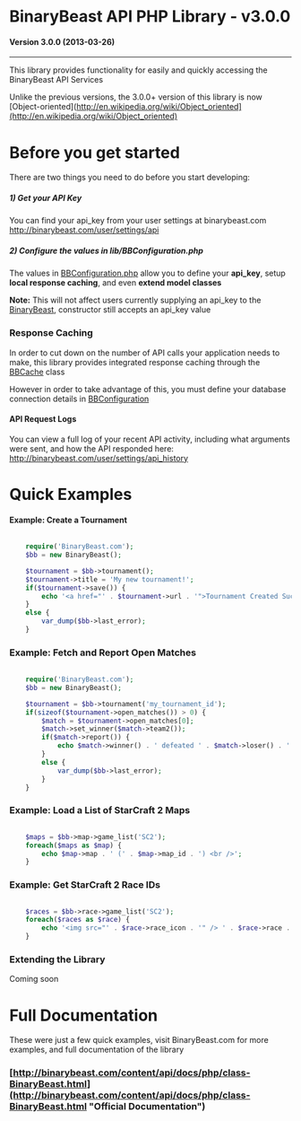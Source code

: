 # BinaryBeast API PHP Library - v3.0.0
#### Version 3.0.0 (2013-03-26)

----------



This library provides functionality for easily and quickly accessing the BinaryBeast API Services

Unlike the previous versions, the 3.0.0+ version of this library is now [Object-oriented](http://en.wikipedia.org/wiki/Object_oriented](http://en.wikipedia.org/wiki/Object_oriented)


# Before you get started #

There are two things you need to do before you start developing:


##### 1) Get your API Key

You can find your api_key from your user settings at binarybeast.com <http://binarybeast.com/user/settings/api>


##### 2) Configure the values in lib/BBConfiguration.php

The values in [BBConfiguration.php](lib/BBConfiguration.php) allow you to define your **api_key**, setup **local response caching**, and even **extend model classes**

**Note:** This will not affect users currently supplying an api\_key to the [BinaryBeast](BinaryBeast.php), constructor still accepts an api_key value


### Response Caching

In order to cut down on the number of API calls your application needs to make, this library provides integrated response caching through the [BBCache](lib/BBCache.php) class

However in order to take advantage of this, you must define your database connection details in [BBConfiguration](lib/BBConfiguration.php)


#### API Request Logs

You can view a full log of your recent API activity, including what arguments were sent, and how the API responded here: <http://binarybeast.com/user/settings/api_history>

# Quick Examples #


#### Example: Create a Tournament ####

```php

	require('BinaryBeast.com');
	$bb = new BinaryBeast();

	$tournament = $bb->tournament();
	$tournament->title = 'My new tournament!';
	if($tournament->save()) {
		echo '<a href="' . $tournament->url . '">Tournament Created Successfully!</a>';
	}
	else {
		var_dump($bb->last_error);
	}
```

### Example: Fetch and Report Open Matches

```php
	
	require('BinaryBeast.com');
	$bb = new BinaryBeast();

	$tournament = $bb->tournament('my_tournament_id');
	if(sizeof($tournament->open_matches()) > 0) {
		$match = $tournament->open_matches[0];
		$match->set_winner($match->team2());
		if($match->report()) {
			echo $match->winner() . ' defeated ' . $match->loser() . ' in match ' . $match->id;
		}
		else {
			var_dump($bb->last_error);
		}
	}
```


### Example: Load a List of StarCraft 2 Maps

```php

	$maps = $bb->map->game_list('SC2');
	foreach($maps as $map) {
	    echo $map->map . ' (' . $map->map_id . ') <br />';
	}

```


### Example: Get StarCraft 2 Race IDs

```php

	$races = $bb->race->game_list('SC2');
	foreach($races as $race) {
    	echo '<img src="' . $race->race_icon . '" /> ' . $race->race . ' (' . $race->race_id . ') <br />';
	}

```


### Extending the Library

Coming soon



# Full Documentation #

These were just a few quick examples, visit BinaryBeast.com for more examples, and full documentation of the library

### [http://binarybeast.com/content/api/docs/php/class-BinaryBeast.html](http://binarybeast.com/content/api/docs/php/class-BinaryBeast.html "Official Documentation")